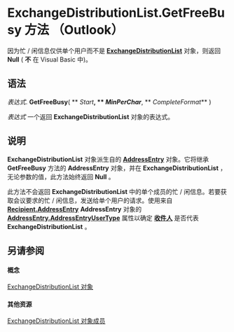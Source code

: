 
# ExchangeDistributionList.GetFreeBusy 方法 （Outlook）

因为忙 / 闲信息仅供单个用户而不是 **[ExchangeDistributionList](2830dfba-6c0a-a81f-6b98-92ac2aafb59d.md)** 对象，则返回 **Null** ( **不** 在 Visual Basic 中)。


## 语法

 _表达式_. **GetFreeBusy**( ** _Start_**, ** _MinPerChar_**, ** _CompleteFormat_** )

 _表达式_ 一个返回 **ExchangeDistributionList** 对象的表达式。


## 说明

 **ExchangeDistributionList** 对象派生自的 **[AddressEntry](d4a0a85e-8bab-bc56-57bc-d70c3c570c8e.md)** 对象。它将继承 **GetFreeBusy** 方法的 **AddressEntry** 对象，并在 **ExchangeDistributionList** ，无论参数的值，此方法始终返回 **Null** 。

此方法不会返回 **ExchangeDistributionList** 中的单个成员的忙 / 闲信息。若要获取会议要求的忙 / 闲信息，发送给单个用户的请求。使用来自 **[Recipient.AddressEntry](3b2b524e-4dd5-9ff4-98cc-811746ea0453.md)** **AddressEntry** 对象的 **[AddressEntry.AddressEntryUserType](082ff106-c7c8-a505-fc82-170540d851fe.md)** 属性以确定 **[收件人](8cee4d79-ec55-52a4-710b-6456944ca86d.md)** 是否代表 **ExchangeDistributionList** 。


## 另请参阅


#### 概念


[ExchangeDistributionList 对象](2830dfba-6c0a-a81f-6b98-92ac2aafb59d.md)
#### 其他资源


[ExchangeDistributionList 对象成员](89105487-3e5b-ee8b-02e0-33ad42bd2fbe.md)